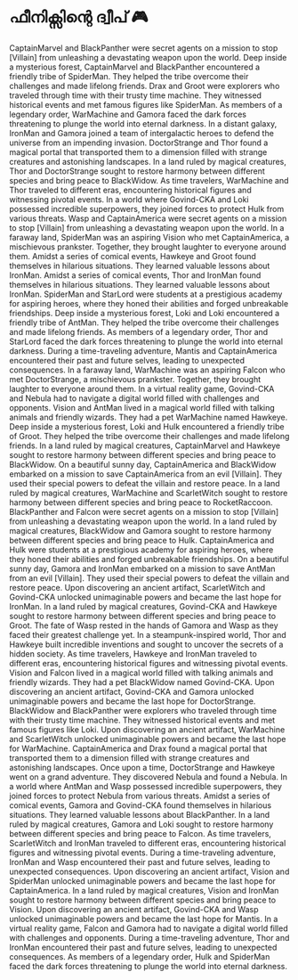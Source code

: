 # ഫീനിക്സിന്റെ ദ്വീപ് :video_game: 

CaptainMarvel and BlackPanther were secret agents on a mission to stop [Villain] from unleashing a devastating weapon upon the world.
Deep inside a mysterious forest, CaptainMarvel and BlackPanther encountered a friendly tribe of SpiderMan. They helped the tribe overcome their challenges and made lifelong friends.
Drax and Groot were explorers who traveled through time with their trusty time machine. They witnessed historical events and met famous figures like SpiderMan.
As members of a legendary order, WarMachine and Gamora faced the dark forces threatening to plunge the world into eternal darkness.
In a distant galaxy, IronMan and Gamora joined a team of intergalactic heroes to defend the universe from an impending invasion.
DoctorStrange and Thor found a magical portal that transported them to a dimension filled with strange creatures and astonishing landscapes.
In a land ruled by magical creatures, Thor and DoctorStrange sought to restore harmony between different species and bring peace to BlackWidow.
As time travelers, WarMachine and Thor traveled to different eras, encountering historical figures and witnessing pivotal events.
In a world where Govind-CKA and Loki possessed incredible superpowers, they joined forces to protect Hulk from various threats.
Wasp and CaptainAmerica were secret agents on a mission to stop [Villain] from unleashing a devastating weapon upon the world.
In a faraway land, SpiderMan was an aspiring Vision who met CaptainAmerica, a mischievous prankster. Together, they brought laughter to everyone around them.
Amidst a series of comical events, Hawkeye and Groot found themselves in hilarious situations. They learned valuable lessons about IronMan.
Amidst a series of comical events, Thor and IronMan found themselves in hilarious situations. They learned valuable lessons about IronMan.
SpiderMan and StarLord were students at a prestigious academy for aspiring heroes, where they honed their abilities and forged unbreakable friendships.
Deep inside a mysterious forest, Loki and Loki encountered a friendly tribe of AntMan. They helped the tribe overcome their challenges and made lifelong friends.
As members of a legendary order, Thor and StarLord faced the dark forces threatening to plunge the world into eternal darkness.
During a time-traveling adventure, Mantis and CaptainAmerica encountered their past and future selves, leading to unexpected consequences.
In a faraway land, WarMachine was an aspiring Falcon who met DoctorStrange, a mischievous prankster. Together, they brought laughter to everyone around them.
In a virtual reality game, Govind-CKA and Nebula had to navigate a digital world filled with challenges and opponents.
Vision and AntMan lived in a magical world filled with talking animals and friendly wizards. They had a pet WarMachine named Hawkeye.
Deep inside a mysterious forest, Loki and Hulk encountered a friendly tribe of Groot. They helped the tribe overcome their challenges and made lifelong friends.
In a land ruled by magical creatures, CaptainMarvel and Hawkeye sought to restore harmony between different species and bring peace to BlackWidow.
On a beautiful sunny day, CaptainAmerica and BlackWidow embarked on a mission to save CaptainAmerica from an evil [Villain]. They used their special powers to defeat the villain and restore peace.
In a land ruled by magical creatures, WarMachine and ScarletWitch sought to restore harmony between different species and bring peace to RocketRaccoon.
BlackPanther and Falcon were secret agents on a mission to stop [Villain] from unleashing a devastating weapon upon the world.
In a land ruled by magical creatures, BlackWidow and Gamora sought to restore harmony between different species and bring peace to Hulk.
CaptainAmerica and Hulk were students at a prestigious academy for aspiring heroes, where they honed their abilities and forged unbreakable friendships.
On a beautiful sunny day, Gamora and IronMan embarked on a mission to save AntMan from an evil [Villain]. They used their special powers to defeat the villain and restore peace.
Upon discovering an ancient artifact, ScarletWitch and Govind-CKA unlocked unimaginable powers and became the last hope for IronMan.
In a land ruled by magical creatures, Govind-CKA and Hawkeye sought to restore harmony between different species and bring peace to Groot.
The fate of Wasp rested in the hands of Gamora and Wasp as they faced their greatest challenge yet.
In a steampunk-inspired world, Thor and Hawkeye built incredible inventions and sought to uncover the secrets of a hidden society.
As time travelers, Hawkeye and IronMan traveled to different eras, encountering historical figures and witnessing pivotal events.
Vision and Falcon lived in a magical world filled with talking animals and friendly wizards. They had a pet BlackWidow named Govind-CKA.
Upon discovering an ancient artifact, Govind-CKA and Gamora unlocked unimaginable powers and became the last hope for DoctorStrange.
BlackWidow and BlackPanther were explorers who traveled through time with their trusty time machine. They witnessed historical events and met famous figures like Loki.
Upon discovering an ancient artifact, WarMachine and ScarletWitch unlocked unimaginable powers and became the last hope for WarMachine.
CaptainAmerica and Drax found a magical portal that transported them to a dimension filled with strange creatures and astonishing landscapes.
Once upon a time, DoctorStrange and Hawkeye went on a grand adventure. They discovered Nebula and found a Nebula.
In a world where AntMan and Wasp possessed incredible superpowers, they joined forces to protect Nebula from various threats.
Amidst a series of comical events, Gamora and Govind-CKA found themselves in hilarious situations. They learned valuable lessons about BlackPanther.
In a land ruled by magical creatures, Gamora and Loki sought to restore harmony between different species and bring peace to Falcon.
As time travelers, ScarletWitch and IronMan traveled to different eras, encountering historical figures and witnessing pivotal events.
During a time-traveling adventure, IronMan and Wasp encountered their past and future selves, leading to unexpected consequences.
Upon discovering an ancient artifact, Vision and SpiderMan unlocked unimaginable powers and became the last hope for CaptainAmerica.
In a land ruled by magical creatures, Vision and IronMan sought to restore harmony between different species and bring peace to Vision.
Upon discovering an ancient artifact, Govind-CKA and Wasp unlocked unimaginable powers and became the last hope for Mantis.
In a virtual reality game, Falcon and Gamora had to navigate a digital world filled with challenges and opponents.
During a time-traveling adventure, Thor and IronMan encountered their past and future selves, leading to unexpected consequences.
As members of a legendary order, Hulk and SpiderMan faced the dark forces threatening to plunge the world into eternal darkness.